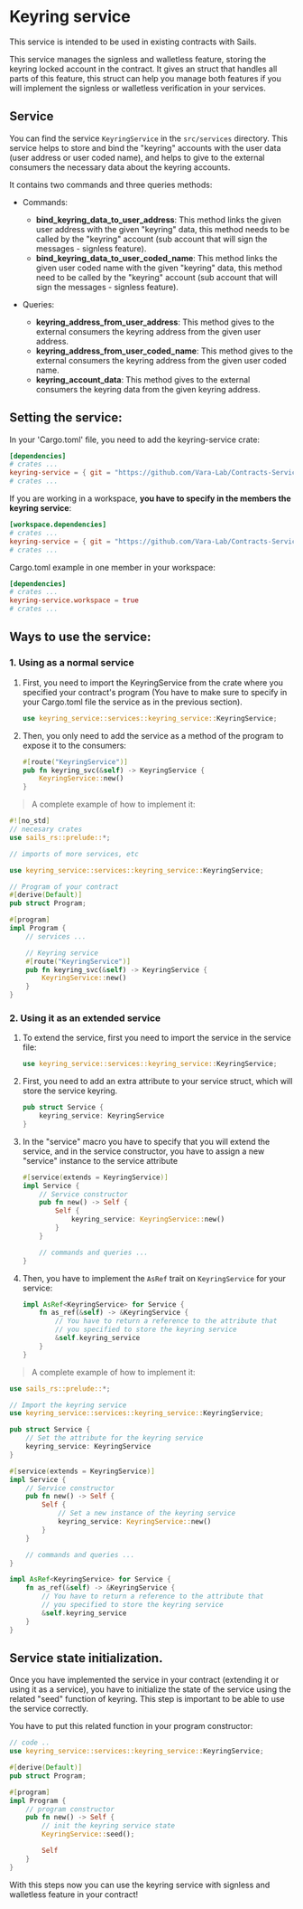 # Keyring service

This service is intended to be used in existing contracts with Sails.

This service manages the signless and walletless feature, storing the keyring locked account in the contract. It gives an struct that handles all parts of this feature, this struct can help you manage both features if you will implement the signless or walletless verification in your services.

## Service

You can find the service `KeyringService` in the `src/services` directory. This service helps to store and bind the "keyring" accounts with the user data (user address or user coded name), and helps to give to the external consumers the necessary data about the keyring accounts.

It contains two commands and three queries methods:

- Commands:
    + **bind_keyring_data_to_user_address**: This method links the given user address with the given "keyring" data, this method needs to be called by the "keyring" account (sub account that will sign the messages - signless feature).
    + **bind_keyring_data_to_user_coded_name**: This method links the given user coded name with the given "keyring" data, this method need to be called by the "keyring" account (sub account that will sign the messages - signless feature).

- Queries:
    + **keyring_address_from_user_address**: This method gives to the external consumers the keyring address from the given user address.
    + **keyring_address_from_user_coded_name**: This method gives to the external consumers the keyring address from the given user coded name.
    + **keyring_account_data**: This method gives to the external consumers the keyring data from the given keyring address.

## Setting the service:

In your 'Cargo.toml' file, you need to add the keyring-service crate:

```toml
[dependencies]
# crates ...
keyring-service = { git = "https://github.com/Vara-Lab/Contracts-Services"}
# crates ...
```

If you are working in a workspace, **you have to specify in the members the keyring service**:

```toml
[workspace.dependencies]
# crates ...
keyring-service = { git = "https://github.com/Vara-Lab/Contracts-Services"}
# crates ...
```

Cargo.toml example in one member in your workspace:

```toml
[dependencies]
# crates ...
keyring-service.workspace = true
# crates ...
```


## Ways to use the service:

### 1. Using as a normal service

1. First, you need to import the KeyringService from the crate where you specified your contract's program (You have to make sure to specify in your Cargo.toml file the service as in the previous section).

    ```rust
    use keyring_service::services::keyring_service::KeyringService;
    ```

2. Then, you only need to add the service as a method of the program to expose it to the consumers:
    
    ```rust
    #[route("KeyringService")]
    pub fn keyring_svc(&self) -> KeyringService {
        KeyringService::new()
    }
    ```

> A complete example of how to implement it:

```rust
#![no_std]
// necesary crates
use sails_rs::prelude::*;

// imports of more services, etc

use keyring_service::services::keyring_service::KeyringService;

// Program of your contract
#[derive(Default)]
pub struct Program;

#[program]
impl Program {
    // services ...

    // Keyring service
    #[route("KeyringService")]
    pub fn keyring_svc(&self) -> KeyringService {
        KeyringService::new()
    }
}
```

### 2. Using it as an extended service

1. To extend the service, first you need to import the service in the service file:

    ```rust
    use keyring_service::services::keyring_service::KeyringService;
    ```

2. First, you need to add an extra attribute to your service struct, which will store the service keyring.

    ```rust
    pub struct Service {
        keyring_service: KeyringService
    }
    ```

3. In the "service" macro you have to specify that you will extend the service, and in the service constructor, you have to assign a new "service" instance to the service attribute

    ```rust
    #[service(extends = KeyringService)]
    impl Service {
        // Service constructor
        pub fn new() -> Self {
            Self {
                keyring_service: KeyringService::new()
            }
        }

        // commands and queries ...
    }
    ```

4. Then, you have to implement the `AsRef` trait on `KeyringService` for your service:

    ```rust
    impl AsRef<KeyringService> for Service {
        fn as_ref(&self) -> &KeyringService {
            // You have to return a reference to the attribute that 
            // you specified to store the keyring service
            &self.keyring_service
        }
    }
    ```

> A complete example of how to implement it:

```rust
use sails_rs::prelude::*;

// Import the keyring service
use keyring_service::services::keyring_service::KeyringService;

pub struct Service {
    // Set the attribute for the keyring service
    keyring_service: KeyringService
}

#[service(extends = KeyringService)]
impl Service {
    // Service constructor
    pub fn new() -> Self {
        Self {
            // Set a new instance of the keyring service
            keyring_service: KeyringService::new()
        }
    }

    // commands and queries ...
}

impl AsRef<KeyringService> for Service {
    fn as_ref(&self) -> &KeyringService {
        // You have to return a reference to the attribute that 
        // you specified to store the keyring service
        &self.keyring_service
    }
}
```


## Service state initialization.

Once you have implemented the service in your contract (extending it or using it as a service), you have to initialize the state of the service using the related "seed" function of keyring. This step is important to be able to use the service correctly.

You have to put this related function in your program constructor:

```rust
// code ..
use keyring_service::services::keyring_service::KeyringService;

#[derive(Default)]
pub struct Program;

#[program]
impl Program {
    // program constructor
    pub fn new() -> Self {
        // init the keyring service state
        KeyringService::seed();

        Self
    }
}
```

With this steps now you can use the keyring service with signless and walletless feature in your contract!
